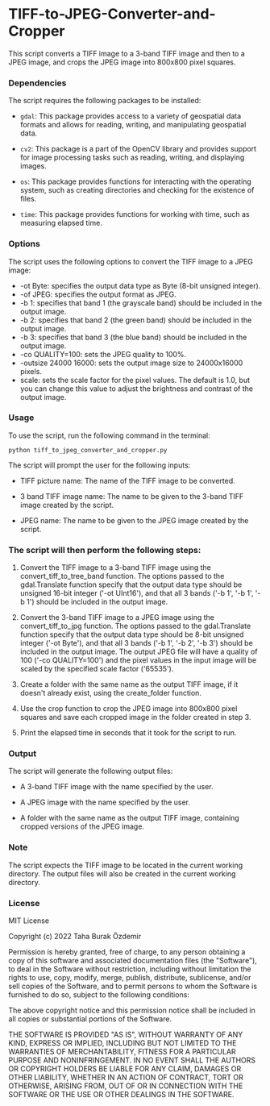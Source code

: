 # TIFF-to-JPEG-Converter-and-Cropper



This script converts a TIFF image to a 3-band TIFF image and then to a JPEG image, and crops the JPEG image into 800x800 pixel squares.



### Dependencies



The script requires the following packages to be installed:



* `gdal`: This package provides access to a variety of geospatial data formats and allows for reading, writing, and manipulating geospatial data.

* `cv2`: This package is a part of the OpenCV library and provides support for image processing tasks such as reading, writing, and displaying images.

* `os`: This package provides functions for interacting with the operating system, such as creating directories and checking for the existence of files.

* `time`: This package provides functions for working with time, such as measuring elapsed time.

### Options

The script uses the following options to convert the TIFF image to a JPEG image:

   * -ot Byte: specifies the output data type as Byte (8-bit unsigned integer).
   * -of JPEG: specifies the output format as JPEG.
   * -b 1: specifies that band 1 (the grayscale band) should be included in the output image.
   * -b 2: specifies that band 2 (the green band) should be included in the output image.
   * -b 3: specifies that band 3 (the blue band) should be included in the output image.
   * -co QUALITY=100: sets the JPEG quality to 100%.
   * -outsize 24000 16000: sets the output image size to 24000x16000 pixels.
   * scale: sets the scale factor for the pixel values. The default is 1.0, but you can change this value to adjust the brightness and contrast of the output image.



### Usage



To use the script, run the following command in the terminal:



```python tiff_to_jpeg_converter_and_cropper.py```



The script will prompt the user for the following inputs:



* TIFF picture name: The name of the TIFF image to be converted.

* 3 band TIFF image name: The name to be given to the 3-band TIFF image created by the script.

* JPEG name: The name to be given to the JPEG image created by the script.



### The script will then perform the following steps:



1) Convert the TIFF image to a 3-band TIFF image using the convert_tiff_to_tree_band function. The options passed to the gdal.Translate function specify that the output data type should be unsigned 16-bit integer ('-ot UInt16'), and that all 3 bands ('-b 1', '-b 1', '-b 1') should be included in the output image.



2) Convert the 3-band TIFF image to a JPEG image using the convert_tiff_to_jpg function. The options passed to the gdal.Translate function specify that the output data type should be 8-bit unsigned integer ('-ot Byte'), and that all 3 bands ('-b 1', '-b 2', '-b 3') should be included in the output image. The output JPEG file will have a quality of 100 ('-co QUALITY=100') and the pixel values in the input image will be scaled by the specified scale factor ('65535').



3) Create a folder with the same name as the output TIFF image, if it doesn't already exist, using the create_folder function.



4) Use the crop function to crop the JPEG image into 800x800 pixel squares and save each cropped image in the folder created in step 3.



5) Print the elapsed time in seconds that it took for the script to run.



### Output



The script will generate the following output files:



* A 3-band TIFF image with the name specified by the user.

* A JPEG image with the name specified by the user.

* A folder with the same name as the output TIFF image, containing cropped versions of the JPEG image.



### Note



The script expects the TIFF image to be located in the current working directory. The output files will also be created in the current working directory.



### License



MIT License



Copyright (c) 2022 Taha Burak Özdemir



Permission is hereby granted, free of charge, to any person obtaining a copy of this software and associated documentation files (the "Software"), to deal in the Software without restriction, including without limitation the rights to use, copy, modify, merge, publish, distribute, sublicense, and/or sell copies of the Software, and to permit persons to whom the Software is furnished to do so, subject to the following conditions:

The above copyright notice and this permission notice shall be included in all copies or substantial portions of the Software.



THE SOFTWARE IS PROVIDED "AS IS", WITHOUT WARRANTY OF ANY KIND, EXPRESS OR IMPLIED, INCLUDING BUT NOT LIMITED TO THE WARRANTIES OF MERCHANTABILITY, FITNESS FOR A PARTICULAR PURPOSE AND NONINFRINGEMENT. IN NO EVENT SHALL THE AUTHORS OR COPYRIGHT HOLDERS BE LIABLE FOR ANY CLAIM, DAMAGES OR OTHER LIABILITY, WHETHER IN AN ACTION OF CONTRACT, TORT OR OTHERWISE, ARISING FROM, OUT OF OR IN CONNECTION WITH THE SOFTWARE OR THE USE OR OTHER DEALINGS IN THE SOFTWARE.
